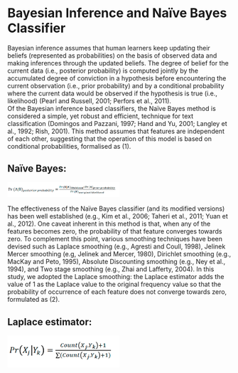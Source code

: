 # Bayesian Inference and Naïve Bayes Classifier

<p>Bayesian inference assumes that human learners keep updating their beliefs (represented as probabilities) on the basis of observed data and making inferences through the updated beliefs. The degree of belief for the current data (i.e., posterior probability) is computed jointly by the accumulated degree of conviction in a hypothesis before encountering the current observation (i.e., prior probability) and by a conditional probability where the current data would be observed if the hypothesis is true (i.e., likelihood) (Pearl and Russell, 2001; Perfors et al., 2011).</br>
Of the Bayesian inference based classifiers, the Naïve Bayes method is considered a simple, yet robust and efficient, technique for text classification (Domingos and Pazzani, 1997; Hand and Yu, 2001; Langley et al., 1992; Rish, 2001). This method assumes that features are independent of each other, suggesting that the operation of this model is based on conditional probabilities, formalised as (1).</p>

## Naïve Bayes:
<div>
  <img src="./Formula/naivebayes.png" style="width:50%;"></img>
</div>

<p>The effectiveness of the Naïve Bayes classifier (and its modified versions) has been well established (e.g., Kim et al., 2006; Taheri et al., 2011; Yuan et al., 2012). One caveat inherent in this method is that, when any of the features becomes zero, the probability of that feature converges towards zero. To complement this point, various smoothing techniques have been devised such as Laplace smoothing (e.g., Agresti and Coull, 1998), Jelinek Mercer smoothing (e.g, Jelinek and Mercer, 1980), Dirichlet smoothing (e.g., MacKay and Peto, 1995), Absolute Discounting smoothing (e.g., Ney et al., 1994), and Two stage smoothing (e.g., Zhai and Lafferty, 2004). In this study, we adopted the Laplace smoothing: the Laplace estimator adds the value of 1 as the Laplace value to the original frequency value so that the probability of occurrence of each feature does not converge towards zero, formulated as (2).</p>


##  Laplace estimator: 
<div>
  <img src="./Formula/laplace.png" style="width:50%;"></img>
</div>
